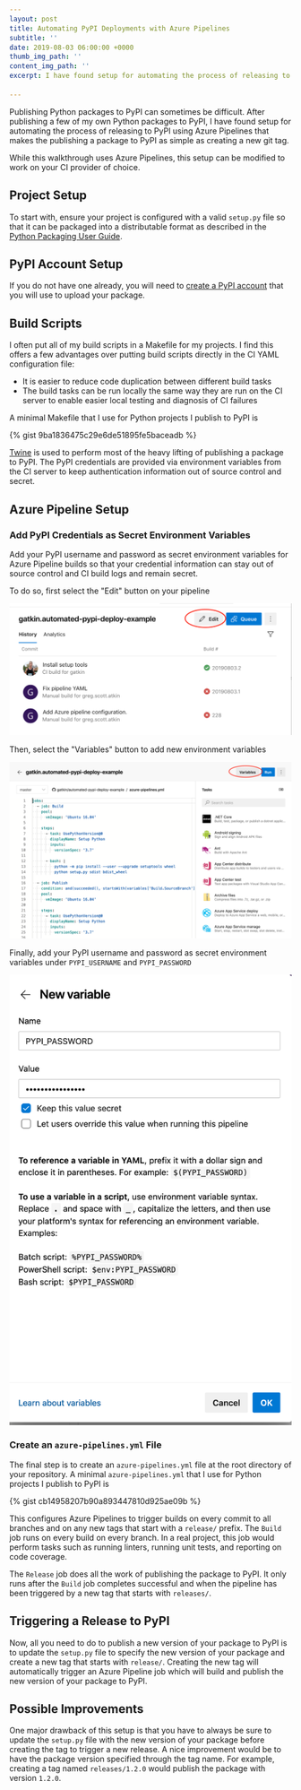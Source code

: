```yaml
---
layout: post
title: Automating PyPI Deployments with Azure Pipelines
subtitle: ''
date: 2019-08-03 06:00:00 +0000
thumb_img_path: ''
content_img_path: ''
excerpt: I have found setup for automating the process of releasing to PyPI using Azure Pipelines that makes the publishing a package to PyPI as simple as creating a new git tag.

---
```


Publishing Python packages to PyPI can sometimes be difficult. After publishing a few of my own Python packages to PyPI, I have found setup for automating the process of releasing to PyPI using Azure Pipelines that makes the publishing a package to PyPI as simple as creating a new git tag.

While this walkthrough uses Azure Pipelines, this setup can be modified to work on your CI provider of choice.

## Project Setup

To start with, ensure your project is configured with a valid `setup.py` file so that it can be packaged into a distributable format as described in the [Python Packaging User Guide](https://packaging.python.org/tutorials/packaging-projects/).

## PyPI Account Setup

If you do not have one already, you will need to [create a PyPI account](https://pypi.org/account/register/) that you will use to upload your package.

## Build Scripts

I often put all of my build scripts in a Makefile for my projects. I find this offers a few advantages over putting build scripts directly in the CI YAML configuration file:

- It is easier to reduce code duplication between different build tasks
- The build tasks can be run locally the same way they are run on the CI server to enable easier local testing and diagnosis of CI failures

A minimal Makefile that I use for Python projects I publish to PyPI is

{% gist 9ba1836475c29e6de51895fe5baceadb %}

[Twine](https://twine.readthedocs.io/en/latest/) is used to perform most of the heavy lifting of publishing a package to PyPI. The PyPI credentials are provided via environment variables from the CI server to keep authentication information out of source control and secret.

## Azure Pipeline Setup

### Add PyPI Credentials as Secret Environment Variables

Add your PyPI username and password as secret environment variables for Azure Pipeline builds so that your credential information can stay out of source control and CI build logs and remain secret.

To do so, first select the "Edit" button on your pipeline

![](/images/automating-pypi-deployments/EditPipeline.png)

Then, select the "Variables" button to add new environment variables

![](/images/automating-pypi-deployments/EditVariables.png)

Finally, add your PyPI username and password as secret environment variables under `PYPI_USERNAME` and `PYPI_PASSWORD`

![](/images/automating-pypi-deployments/AddVariable.png)


### Create an `azure-pipelines.yml` File

The final step is to create an `azure-pipelines.yml` file at the root directory of your repository. A minimal `azure-pipelines.yml` that I use for Python projects I publish to PyPI is

{% gist cb14958207b90a893447810d925ae09b %}

This configures Azure Pipelines to trigger builds on every commit to all branches and on any new tags that start with a `release/` prefix. The `Build` job runs on every build on every branch. In a real project, this job would perform tasks such as running linters, running unit tests, and reporting on code coverage.

The `Release` job does all the work of publishing the package to PyPI. It only runs after the `Build` job completes successful and when the pipeline has been triggered by a new tag that starts with `releases/`.

## Triggering a Release to PyPI

Now, all you need to do to publish a new version of your package to PyPI is to update the `setup.py` file to specify the new version of your package and create a new tag that starts with `release/`. Creating the new tag will automatically trigger an Azure Pipeline job which will build and publish the new version of your package to PyPI.

## Possible Improvements

One major drawback of this setup is that you have to always be sure to update the `setup.py` file with the new version of your package before creating the tag to trigger a new release. A nice improvement would be to have the package version specified through the tag name. For example, creating a tag named `releases/1.2.0` would publish the package with version `1.2.0`.
